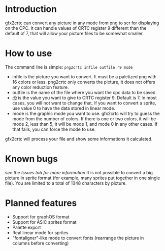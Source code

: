 # Introduction #

gfx2crtc can convert any picture in any mode from png to scr for displaying on the CPC. It can handle values of CRTC register 9 different than the default of 7, that will allow your picture files to be somewhat smaller.


# How to use #

The command line is simple:
`png2crtc infile outfile r9 mode`
  * infile is the picture you want to convert. It must be a paletized png with 16 colors or less. png2crtc only converts the picture, it does not offers any color reduction feature.
  * outfile is the name of the file where you want the cpc data to be saved.
  * [r9](https://code.google.com/p/cpcsdk/source/detail?r=9) is the value you want to give to CRTC register 9. Default is 7. In most cases, you will not want to change that. If you want to convert a sprite, use value 0 to have the data stored in linear mode.
  * mode is the graphic mode you want to use. gfx2crtc will try to guess the mode from the number of colors. If there is one or two colors, it will be mode 2, less than 5, it will be mode 1, and mode 0 in any other cases. If that fails, you can force the mode to use.

gfx2crtc will process your file and show some informations it calculated.

# Known bugs #

_see the Issues tab for more information_
It is not possible to convert a big picture in sprite format (for example, many sprites put together in one single file). You are limited to a total of 1048 characters by picture.

# Planned features #

  * Support for graphOS format
  * Support for ASIC sprites format
  * Palette export
  * Real linear mode for sprites
  * "fontaligner"-like mode to convert fonts (rearrange the picture in columns before converting)